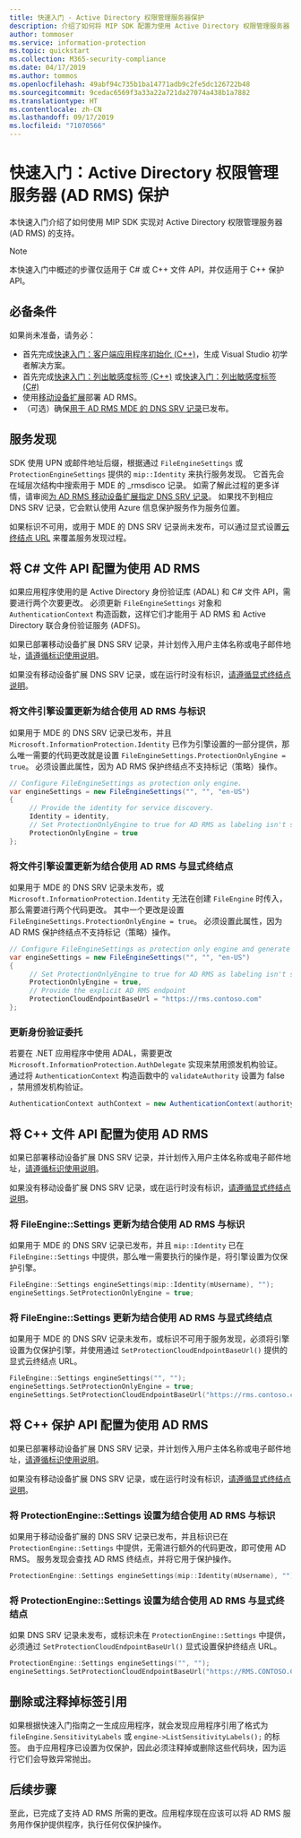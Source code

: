 ```yaml
---
title: 快速入门 - Active Directory 权限管理服务器保护
description: 介绍了如何将 MIP SDK 配置为使用 Active Directory 权限管理服务器 (AD RMS) 的快速入门
author: tommoser
ms.service: information-protection
ms.topic: quickstart
ms.collection: M365-security-compliance
ms.date: 04/17/2019
ms.author: tommos
ms.openlocfilehash: 49abf94c735b1ba14771adb9c2fe5dc126722b48
ms.sourcegitcommit: 9cedac6569f3a33a22a721da27074a438b1a7882
ms.translationtype: HT
ms.contentlocale: zh-CN
ms.lasthandoff: 09/17/2019
ms.locfileid: "71070566"
---
```

# <a name="quickstart-active-directory-rights-management-server-ad-rms-protection"></a>快速入门：Active Directory 权限管理服务器 (AD RMS) 保护

本快速入门介绍了如何使用 MIP SDK 实现对 Active Directory 权限管理服务器 (AD RMS) 的支持。

> [!NOTE]
> 本快速入门中概述的步骤仅适用于 C# 或 C++ 文件 API，并仅适用于 C++ 保护 API。

## <a name="prerequisites"></a>必备条件

如果尚未准备，请务必：

- 首先完成[快速入门：客户端应用程序初始化 (C++)](quick-app-initialization-cpp.md)，生成 Visual Studio 初学者解决方案。
- 首先完成[快速入门：列出敏感度标签 (C++)](quick-file-list-labels-cpp.md) 或[快速入门：列出敏感度标签 (C#)](quick-file-list-labels-csharp.md)
- 使用[移动设备扩展](https://docs.microsoft.com/previous-versions/windows/it-pro/windows-server-2012-R2-and-2012/dn673574(v=ws.11))部署 AD RMS。
- （可选）确保[用于 AD RMS MDE 的 DNS SRV 记录](https://docs.microsoft.com/previous-versions/windows/it-pro/windows-server-2012-r2-and-2012/dn673574(v%3dws.11)#specifying-the-dns-srv-records-for-the-ad-rms-mobile-device-extension)已发布。

## <a name="service-discovery"></a>服务发现

SDK 使用 UPN 或邮件地址后缀，根据通过 `FileEngineSettings` 或 `ProtectionEngineSettings` 提供的 `mip::Identity` 来执行服务发现。 它首先会在域层次结构中搜索用于 MDE 的 _rmsdisco  记录。 如需了解此过程的更多详情，请审阅[为 AD RMS 移动设备扩展指定 DNS SRV 记录](https://docs.microsoft.com/previous-versions/windows/it-pro/windows-server-2012-r2-and-2012/dn673574(v%3dws.11)#specifying-the-dns-srv-records-for-the-ad-rms-mobile-device-extension)。 如果找不到相应 DNS SRV 记录，它会默认使用 Azure 信息保护服务作为服务位置。

如果标识不可用，或用于 MDE 的 DNS SRV 记录尚未发布，可以通过显式设置[云终结点 URL](https://docs.microsoft.com/information-protection/develop/reference/class_mip_fileengine_settings#setpolicycloudendpointbaseurl-function) 来覆盖服务发现过程。

## <a name="configuring-file-api-in-c-to-use-ad-rms"></a>将 C# 文件 API 配置为使用 AD RMS

如果应用程序使用的是 Active Directory 身份验证库 (ADAL) 和 C# 文件 API，需要进行两个次要更改。 必须更新 `FileEngineSettings` 对象和 `AuthenticationContext` 构造函数，这样它们才能用于 AD RMS 和 Active Directory 联合身份验证服务 (ADFS)。

如果已部署移动设备扩展 DNS SRV 记录，并计划传入用户主体名称或电子邮件地址，[请遵循标识使用说明](#update-the-file-engine-settings-to-use-ad-rms-with-an-identity)。

如果没有移动设备扩展 DNS SRV 记录，或在运行时没有标识，[请遵循显式终结点说明](#update-the-file-engine-settings-to-use-ad-rms-with-an-explicit-endpoint)。

### <a name="update-the-file-engine-settings-to-use-ad-rms-with-an-identity"></a>将文件引擎设置更新为结合使用 AD RMS 与标识

如果用于 MDE 的 DNS SRV 记录已发布，并且 `Microsoft.InformationProtection.Identity` 已作为引擎设置的一部分提供，那么唯一需要的代码更改就是设置 `FileEngineSettings.ProtectionOnlyEngine = true`。 必须设置此属性，因为 AD RMS 保护终结点不支持标记（策略）操作。

```csharp
// Configure FileEngineSettings as protection only engine.
var engineSettings = new FileEngineSettings("", "", "en-US")
{
     // Provide the identity for service discovery.
     Identity = identity,
     // Set ProtectionOnlyEngine to true for AD RMS as labeling isn't supported
     ProtectionOnlyEngine = true
};
```

### <a name="update-the-file-engine-settings-to-use-ad-rms-with-an-explicit-endpoint"></a>将文件引擎设置更新为结合使用 AD RMS 与显式终结点

如果用于 MDE 的 DNS SRV 记录未发布，或 `Microsoft.InformationProtection.Identity` 无法在创建 `FileEngine` 时传入，那么需要进行两个代码更改。 其中一个更改是设置 `FileEngineSettings.ProtectionOnlyEngine = true`。 必须设置此属性，因为 AD RMS 保护终结点不支持标记（策略）操作。

```csharp
// Configure FileEngineSettings as protection only engine and generate a unique engine id.
var engineSettings = new FileEngineSettings("", "", "en-US")
{
     // Set ProtectionOnlyEngine to true for AD RMS as labeling isn't supported
     ProtectionOnlyEngine = true,
     // Provide the explicit AD RMS endpoint
     ProtectionCloudEndpointBaseUrl = "https://rms.contoso.com"
};
```

### <a name="update-the-authentication-delegate"></a>更新身份验证委托

若要在 .NET 应用程序中使用 ADAL，需要更改 `Microsoft.InformationProtection.AuthDelegate` 实现来禁用颁发机构验证。 通过将 `AuthenticationContext` 构造函数中的 `validateAuthority` 设置为 false  ，禁用颁发机构验证。

   ```csharp
   AuthenticationContext authContext = new AuthenticationContext(authority, false, tokenCache);
   ```

## <a name="configuring-file-api-in-c-to-use-ad-rms"></a>将 C++ 文件 API 配置为使用 AD RMS

如果已部署移动设备扩展 DNS SRV 记录，并计划传入用户主体名称或电子邮件地址，[请遵循标识使用说明](#update-the-fileenginesettings-to-use-ad-rms-with-an-identity)。

如果没有移动设备扩展 DNS SRV 记录，或在运行时没有标识，[请遵循显式终结点说明](#update-the-fileenginesettings-to-use-ad-rms-with-an-explicit-endpoint)。

### <a name="update-the-fileenginesettings-to-use-ad-rms-with-an-identity"></a>将 FileEngine::Settings 更新为结合使用 AD RMS 与标识

如果用于 MDE 的 DNS SRV 记录已发布，并且 `mip::Identity` 已在 `FileEngine::Settings` 中提供，那么唯一需要执行的操作是，将引擎设置为仅保护引擎。

```cpp
FileEngine::Settings engineSettings(mip::Identity(mUsername), "");
engineSettings.SetProtectionOnlyEngine = true;
```

### <a name="update-the-fileenginesettings-to-use-ad-rms-with-an-explicit-endpoint"></a>将 FileEngine::Settings 更新为结合使用 AD RMS 与显式终结点

如果用于 MDE 的 DNS SRV 记录未发布，或标识不可用于服务发现，必须将引擎设置为仅保护引擎，并使用通过 `SetProtectionCloudEndpointBaseUrl()` 提供的显式云终结点 URL。

```cpp
FileEngine::Settings engineSettings("", "");
engineSettings.SetProtectionOnlyEngine = true;
engineSettings.SetProtectionCloudEndpointBaseUrl("https://rms.contoso.com");
```

## <a name="configuring-protection-api-in-c-to-use-ad-rms"></a>将 C++ 保护 API 配置为使用 AD RMS

如果已部署移动设备扩展 DNS SRV 记录，并计划传入用户主体名称或电子邮件地址，[请遵循标识使用说明](#set-the-protectionenginesettings-to-use-ad-rms-with-an-identity)。

如果没有移动设备扩展 DNS SRV 记录，或在运行时没有标识，[请遵循显式终结点说明](#set-the-protectionenginesettings-to-use-ad-rms-with-an-explicit-endpoint)。

### <a name="set-the-protectionenginesettings-to-use-ad-rms-with-an-identity"></a>将 ProtectionEngine::Settings 设置为结合使用 AD RMS 与标识

如果用于移动设备扩展的 DNS SRV 记录已发布，并且标识已在 `ProtectionEngine::Settings` 中提供，无需进行额外的代码更改，即可使用 AD RMS。 服务发现会查找 AD RMS 终结点，并将它用于保护操作。

```cpp
ProtectionEngine::Settings engineSettings(mip::Identity(mUsername), "");
```

### <a name="set-the-protectionenginesettings-to-use-ad-rms-with-an-explicit-endpoint"></a>将 ProtectionEngine::Settings 设置为结合使用 AD RMS 与显式终结点

如果 DNS SRV 记录未发布，或标识未在 `ProtectionEngine::Settings` 中提供，必须通过 `SetProtectionCloudEndpointBaseUrl()` 显式设置保护终结点 URL。

```cpp
ProtectionEngine::Settings engineSettings("", "");
engineSettings.SetProtectionCloudEndpointBaseUrl("https://RMS.CONTOSO.COM");
```

## <a name="remove-or-comment-label-references"></a>删除或注释掉标签引用

如果根据快速入门指南之一生成应用程序，就会发现应用程序引用了格式为 `fileEngine.SensitivityLabels` 或 `engine->ListSensitivityLabels();` 的标签。 由于应用程序已设置为仅保护，因此必须注释掉或删除这些代码块，因为运行它们会导致异常抛出。

## <a name="next-steps"></a>后续步骤

至此，已完成了支持 AD RMS 所需的更改。应用程序现在应该可以将 AD RMS 服务用作保护提供程序，执行任何仅保护操作。
